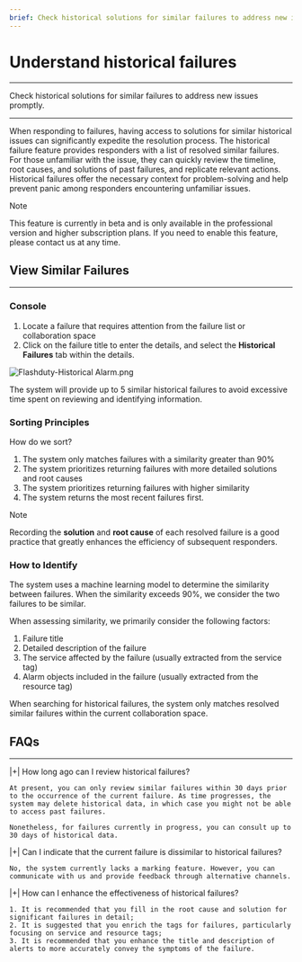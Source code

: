```yaml
---
brief: Check historical solutions for similar failures to address new issues promptly
---
```


# Understand historical failures

---

Check historical solutions for similar failures to address new issues promptly.

---

When responding to failures, having access to solutions for similar historical issues can significantly expedite the resolution process. The historical failure feature provides responders with a list of resolved similar failures. For those unfamiliar with the issue, they can quickly review the timeline, root causes, and solutions of past failures, and replicate relevant actions. Historical failures offer the necessary context for problem-solving and help prevent panic among responders encountering unfamiliar issues.

> [!NOTE]
> This feature is currently in beta and is only available in the professional version and higher subscription plans. If you need to enable this feature, please contact us at any time.


## View Similar Failures
---

### Console

1. Locate a failure that requires attention from the failure list or collaboration space
2. Click on the failure title to enter the details, and select the **Historical Failures** tab within the details.

![Flashduty-Historical Alarm.png](https://fcdoc.github.io/img/wu2Re-AiIWhAfr5-CbJ97oUk_2YD5I_So1EE6SbIJgo.avif)

The system will provide up to 5 similar historical failures to avoid excessive time spent on reviewing and identifying information.

### Sorting Principles

How do we sort?

1. The system only matches failures with a similarity greater than 90%
2. The system prioritizes returning failures with more detailed solutions and root causes
3. The system prioritizes returning failures with higher similarity
4. The system returns the most recent failures first.

> [!NOTE]
> Recording the **solution** and **root cause** of each resolved failure is a good practice that greatly enhances the efficiency of subsequent responders.


### How to Identify

The system uses a machine learning model to determine the similarity between failures. When the similarity exceeds 90%, we consider the two failures to be similar.

When assessing similarity, we primarily consider the following factors:

1. Failure title
2. Detailed description of the failure
3. The service affected by the failure (usually extracted from the service tag)
4. Alarm objects included in the failure (usually extracted from the resource tag)

When searching for historical failures, the system only matches resolved similar failures within the current collaboration space.


## FAQs
---


|+| How long ago can I review historical failures?

    At present, you can only review similar failures within 30 days prior to the occurrence of the current failure. As time progresses, the system may delete historical data, in which case you might not be able to access past failures.

    Nonetheless, for failures currently in progress, you can consult up to 30 days of historical data.

|+| Can I indicate that the current failure is dissimilar to historical failures?

    No, the system currently lacks a marking feature. However, you can communicate with us and provide feedback through alternative channels.

|+| How can I enhance the effectiveness of historical failures?

    1. It is recommended that you fill in the root cause and solution for significant failures in detail;
    2. It is suggested that you enrich the tags for failures, particularly focusing on service and resource tags;
    3. It is recommended that you enhance the title and description of alerts to more accurately convey the symptoms of the failure.